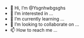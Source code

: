 - 👋 Hi, I’m @Ysgnhwbgsghs
- 👀 I’m interested in ...
- 🌱 I’m currently learning ...
- 💞️ I’m looking to collaborate on ...
- 📫 How to reach me ...

<!---
Ysgnhwbgsghs/Ysgnhwbgsghs is a ✨ special ✨ repository because its `README.md` (this file) appears on your GitHub profile.
You can click the Preview link to take a look at your changes.
--->
